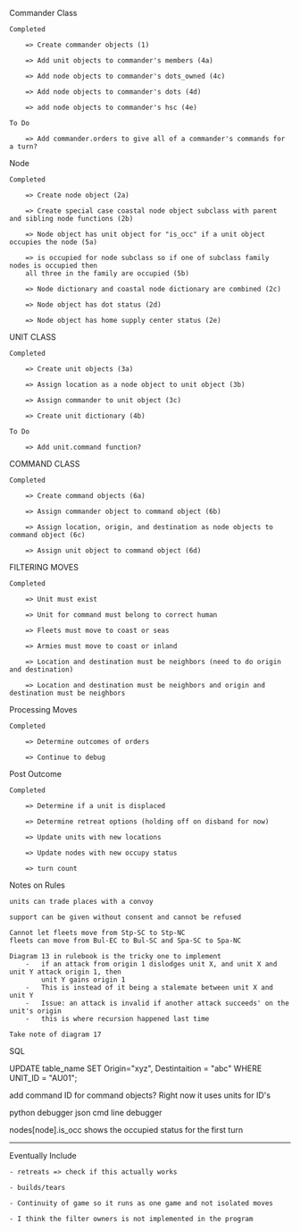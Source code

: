 
Commander Class

    Completed

        => Create commander objects (1)

        => Add unit objects to commander's members (4a)

        => Add node objects to commander's dots_owned (4c)

        => Add node objects to commander's dots (4d)

        => add node objects to commander's hsc (4e)

    To Do

        => Add commander.orders to give all of a commander's commands for a turn?


Node

    Completed

        => Create node object (2a)

        => Create special case coastal node object subclass with parent and sibling node functions (2b)

        => Node object has unit object for "is_occ" if a unit object occupies the node (5a)

        => is occupied for node subclass so if one of subclass family nodes is occupied then 
        all three in the family are occupied (5b)

        => Node dictionary and coastal node dictionary are combined (2c)

        => Node object has dot status (2d)
        
        => Node object has home supply center status (2e)
    

UNIT CLASS

    Completed

        => Create unit objects (3a)

        => Assign location as a node object to unit object (3b)

        => Assign commander to unit object (3c)

        => Create unit dictionary (4b)

    To Do

        => Add unit.command function? 


COMMAND CLASS

    Completed

        => Create command objects (6a)

        => Assign commander object to command object (6b)

        => Assign location, origin, and destination as node objects to command object (6c)
    
        => Assign unit object to command object (6d)


FILTERING MOVES

    Completed

        => Unit must exist

        => Unit for command must belong to correct human

        => Fleets must move to coast or seas

        => Armies must move to coast or inland

        => Location and destination must be neighbors (need to do origin and destination)

        => Location and destination must be neighbors and origin and destination must be neighbors


Processing Moves

    Completed

        => Determine outcomes of orders

        => Continue to debug


Post Outcome

    Completed
    
        => Determine if a unit is displaced

        => Determine retreat options (holding off on disband for now)

        => Update units with new locations

        => Update nodes with new occupy status

        => turn count





Notes on Rules

    units can trade places with a convoy

    support can be given without consent and cannot be refused

    Cannot let fleets move from Stp-SC to Stp-NC
    fleets can move from Bul-EC to Bul-SC and Spa-SC to Spa-NC

    Diagram 13 in rulebook is the tricky one to implement
        -   if an attack from origin 1 dislodges unit X, and unit X and unit Y attack origin 1, then 
            unit Y gains origin 1 
        -   This is instead of it being a stalemate between unit X and unit Y
        -   Issue: an attack is invalid if another attack succeeds' on the unit's origin
        -   this is where recursion happened last time

    Take note of diagram 17


SQL

UPDATE table_name SET Origin="xyz", Destintaition = "abc" WHERE UNIT_ID = "AU01";

add command ID for command objects? Right now it uses units for ID's

python debugger json
cmd line debugger

nodes[node].is_occ shows the occupied status for the first turn 

____________________________________________________________________________________________



Eventually Include

    - retreats => check if this actually works

    - builds/tears

    - Continuity of game so it runs as one game and not isolated moves

    - I think the filter owners is not implemented in the program 

